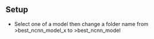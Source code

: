 ## Setup
- Select one of a model then change a folder name from >best_ncnn_model_x to >best_ncnn_model
